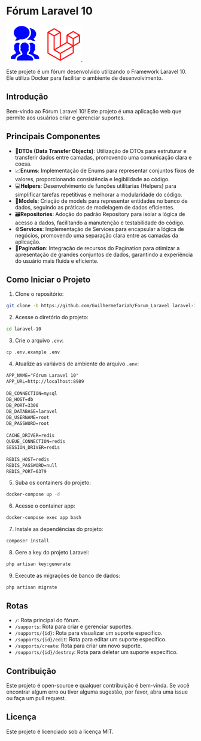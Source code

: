 # Fórum Laravel 10 

![Texto Alternativo](/img/forum.png)  ![Texto Alternativo](/img/laravel.png). 

Este projeto é um fórum desenvolvido utilizando o Framework Laravel 10. Ele utiliza Docker para facilitar o ambiente de desenvolvimento.

## Introdução

Bem-vindo ao Fórum Laravel 10! Este projeto é uma aplicação web que permite aos usuários criar e gerenciar suportes.

## Principais Componentes

* 🧱**DTOs (Data Transfer Objects)**: Utilização de DTOs para estruturar e transferir dados entre camadas, promovendo uma comunicação clara e coesa.
* 📈**Enums**: Implementação de Enums para representar conjuntos fixos de valores, proporcionando consistência e legibilidade ao código.
* 💻**Helpers**: Desenvolvimento de funções utílitarias (Helpers) para simplificar tarefas repetitivas e melhorar a modularidade do código.
* 🎲**Models**: Criação de models para representar entidades no banco de dados, seguindo as práticas de modelagem de dados eficientes.
* 🗃️**Repositories**: Adoção do padrão Repository para isolar a lógica de acesso a dados, facilitando a manutenção e testabilidade do código.
* ⚙️**Services**: Implementação de Services para encapsular a lógica de negócios, promovendo uma separação clara entre as camadas da aplicação.
* 📃**Pagination**: Integração de recursos do Pagination para otimizar a apresentação de grandes conjuntos de dados, garantindo a experiência do usuário mais fluída e eficiente.

## Como Iniciar o Projeto

1. Clone o repositório:
```sh
git clone -b https://github.com/Guilhermefariah/Forum_Laravel laravel-10
```
2. Acesse o diretório do projeto:
```sh
cd laravel-10
```
3. Crie o arquivo `.env`:
```sh
cp .env.example .env
```
4. Atualize as variáveis de ambiente do arquivo `.env`:
```dosini
APP_NAME="Fórum Laravel 10"
APP_URL=http://localhost:8989

DB_CONNECTION=mysql
DB_HOST=db
DB_PORT=3306
DB_DATABASE=laravel
DB_USERNAME=root
DB_PASSWORD=root

CACHE_DRIVER=redis
QUEUE_CONNECTION=redis
SESSION_DRIVER=redis

REDIS_HOST=redis
REDIS_PASSWORD=null
REDIS_PORT=6379
```
5. Suba os containers do projeto:
```sh
docker-compose up -d
```
6. Acesse o container app:
```sh
docker-compose exec app bash
```
7. Instale as dependências do projeto:
```sh
composer install
```
8. Gere a key do projeto Laravel:
```sh
php artisan key:generate
```
9. Execute as migrações de banco de dados:
```sh
php artisan migrate
```

## Rotas

* `/`: Rota principal do fórum.
* `/supports`: Rota para criar e gerenciar suportes.
* `/supports/{id}`: Rota para visualizar um suporte específico.
* `/supports/{id}/edit`: Rota para editar um suporte específico.
* `/supports/create`: Rota para criar um novo suporte.
* `/supports/{id}/destroy`: Rota para deletar um suporte específico.

## Contribuição

Este projeto é open-source e qualquer contribuição é bem-vinda. Se você encontrar algum erro ou tiver alguma sugestão, por favor, abra uma issue ou faça um pull request.

## Licença

Este projeto é licenciado sob a licença MIT.